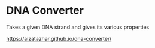# DNA Converter
Takes a given DNA strand and gives its various properties

https://aizatazhar.github.io/dna-converter/
